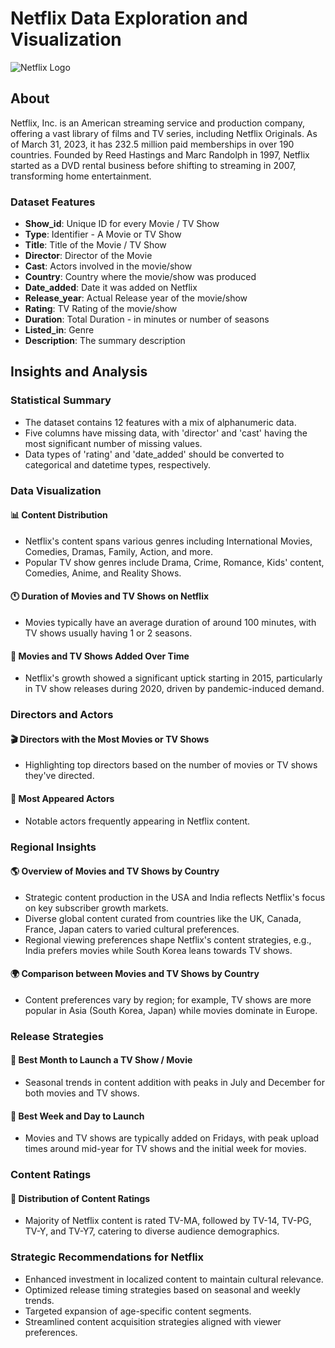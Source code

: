 # Netflix Data Exploration and Visualization

![Netflix Logo](https://upload.wikimedia.org/wikipedia/commons/0/08/Netflix_2015_logo.svg)

## About

Netflix, Inc. is an American streaming service and production company, offering a vast library of films and TV series, including Netflix Originals. As of March 31, 2023, it has 232.5 million paid memberships in over 190 countries. Founded by Reed Hastings and Marc Randolph in 1997, Netflix started as a DVD rental business before shifting to streaming in 2007, transforming home entertainment.

### Dataset Features

- **Show_id**: Unique ID for every Movie / TV Show
- **Type**: Identifier - A Movie or TV Show
- **Title**: Title of the Movie / TV Show
- **Director**: Director of the Movie
- **Cast**: Actors involved in the movie/show
- **Country**: Country where the movie/show was produced
- **Date_added**: Date it was added on Netflix
- **Release_year**: Actual Release year of the movie/show
- **Rating**: TV Rating of the movie/show
- **Duration**: Total Duration - in minutes or number of seasons
- **Listed_in**: Genre
- **Description**: The summary description

## Insights and Analysis

### Statistical Summary

- The dataset contains 12 features with a mix of alphanumeric data.
- Five columns have missing data, with 'director' and 'cast' having the most significant number of missing values.
- Data types of 'rating' and 'date_added' should be converted to categorical and datetime types, respectively.

### Data Visualization

#### 📊 Content Distribution


- Netflix's content spans various genres including International Movies, Comedies, Dramas, Family, Action, and more.
- Popular TV show genres include Drama, Crime, Romance, Kids' content, Comedies, Anime, and Reality Shows.

#### 🕚 Duration of Movies and TV Shows on Netflix



- Movies typically have an average duration of around 100 minutes, with TV shows usually having 1 or 2 seasons.

#### 📅 Movies and TV Shows Added Over Time


- Netflix's growth showed a significant uptick starting in 2015, particularly in TV show releases during 2020, driven by pandemic-induced demand.

### Directors and Actors

#### 🎬 Directors with the Most Movies or TV Shows



- Highlighting top directors based on the number of movies or TV shows they've directed.

#### 🕺 Most Appeared Actors



- Notable actors frequently appearing in Netflix content.

### Regional Insights

#### 🌎 Overview of Movies and TV Shows by Country


- Strategic content production in the USA and India reflects Netflix's focus on key subscriber growth markets.
- Diverse global content curated from countries like the UK, Canada, France, Japan caters to varied cultural preferences.
- Regional viewing preferences shape Netflix's content strategies, e.g., India prefers movies while South Korea leans towards TV shows.

#### 🌍 Comparison between Movies and TV Shows by Country



- Content preferences vary by region; for example, TV shows are more popular in Asia (South Korea, Japan) while movies dominate in Europe.

### Release Strategies

#### 📅 Best Month to Launch a TV Show / Movie



- Seasonal trends in content addition with peaks in July and December for both movies and TV shows.

#### 📆 Best Week and Day to Launch



- Movies and TV shows are typically added on Fridays, with peak upload times around mid-year for TV shows and the initial week for movies.

### Content Ratings

#### 🍿 Distribution of Content Ratings



- Majority of Netflix content is rated TV-MA, followed by TV-14, TV-PG, TV-Y, and TV-Y7, catering to diverse audience demographics.

### Strategic Recommendations for Netflix

- Enhanced investment in localized content to maintain cultural relevance.
- Optimized release timing strategies based on seasonal and weekly trends.
- Targeted expansion of age-specific content segments.
- Streamlined content acquisition strategies aligned with viewer preferences.
